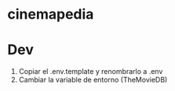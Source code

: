 # cinemapedia

# Dev

1. Copiar el .env.template y renombrarlo a .env
2. Cambiar la variable de entorno (TheMovieDB)
